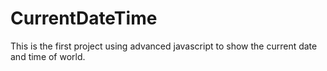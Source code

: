 # CurrentDateTime
This is the first project using advanced javascript to show the current date and time of world.
